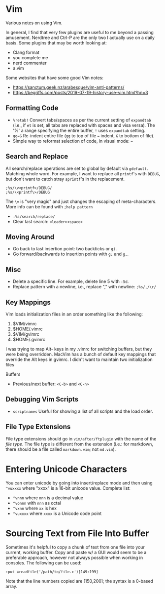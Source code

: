 # Vim
Various notes on using Vim.

In general, I find that very few plugins are useful to me beyond a passing
amusement.  Nerdtree and Ctrl-P are the only two I actually use on a daily
basis.  Some plugins that may be worth looking at:
* Clang format
* you complete me
* nerd commenter
* a.vim

Some websites that have some good Vim notes:
* https://sanctum.geek.nz/arabesque/vim-anti-patterns/
* https://begriffs.com/posts/2019-07-19-history-use-vim.html?hn=3

## Formatting Code

* `%retab!` Convert tabs/spaces as per the current setting of `expandtab` (i.e., if `et` is set, all
tabs are replaced with spaces and visa versa).  The '%' a range specifying the entire
buffer, `!` uses `expandtab` setting.
* `gg=G` Re-indent entire file (`gg` to top of file `=` indent, `G` to bottom of file).
* Simple way to reformat selection of code, in visual mode: `=`

## Search and Replace
All search/replace operations are set to global by default via `gdefault`.
Matching whole word.  For example, I want to replace all `printf`'s with
`DEBUG`, but don't want to catch stray `sprintf`'s in the replacement.  

```
;%s/\v<printf>/DEBUG/
;%s/\<printf\>/DEBUG
```

The `\v` is "very magic" and just changes the escaping of meta-characters.  More
info can be found with `;help pattern`

* `:%s/search/replace/`
* Clear last search: `<leader><space>`

## Moving Around
* Go back to last insertion point: two backticks or `gi`.  
* Go forward/backwards to insertion points with `g;` and `g,`.

## Misc
* Delete a specific line.  For example, delete line 5 with `:5d`.
* Replace pattern with a newline, i.e., replace "," with newline: `;%s/,/\r/`

## Key Mappings
Vim loads initialization files in an order something like the following:

1. $VIM/vimrc
2. $HOME/.vimrc
3. $VIM/gvimrc
4. $HOME/.gvimrc

I was trying to map Alt- keys in my .vimrc for switching buffers, but they were being
overridden.  MacVim has a bunch of default key mappings that override the Alt keys in gvimrc.
I didn't want to maintain two initialization files

Buffers

- Previous/next buffer: `<C-b>` and `<C-n>`

## Debugging Vim Scripts

* `scriptnames` Useful for showing a list of all scripts and the load order.

## File Type Extensions
File type extensions should go in `vim/after/ftplugin` with the name of the *file type*.  The file
type is different from the extension (i.e.: for markdown, there should be a file called
`markdown.vim`; not `md.vim`).

# Entering Unicode Characters
 You can enter unicode by going into insert/replace mode and then using
 `^vuxxxx` where "xxxx" is a 16-bit unicode value.  Complete list:
 * `^vnnn` where `nnn` is a decimal value
 * `^vonnn` with `nnn` as octal
 * `^vxnn` where `xx` is hex
 * `^vuxxxx` where `xxxx` is a Unicode code point

# Sourcing Text from File Into Buffer
Sometimes it's helpful to copy a chunk of text from one file into your current,
working buffer.  Copy and paste w/ a GUI would seem to be a preferable approach,
however not always possible when working in consoles. The following can be used:

```
:put =readfile('/path/to/file.c')[149:199]
```

Note that the line numbers copied are [150,200]; the syntax is a 0-based array.

